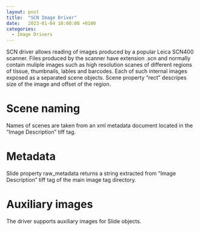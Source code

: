 ```yaml
---
layout: post
title:  "SCN Image Driver"
date:   2023-01-04 10:00:00 +0100
categories: 
  - Image Drivers
---
```


SCN driver allows reading of images produced by a popular Leica SCN400 scanner. Files produced by the scanner have extension .scn and normally contain muliple images such as high resolution scanes of different regions of tissue, thumbnails, lables and barcodes. Each of such internal images exposed as a separated scene objects. Scene property “rect” descripes size of the image and offset of the region.

# Scene naming
Names of scenes are taken from an xml metadata document located in the “Image Description” tiff tag.

# Metadata
Slide property raw_metadata returns a string extracted from “Image Description” tiff tag of the main image tag directory.

# Auxiliary images
The driver supports auxiliary images for Slide objects.